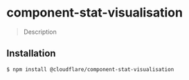 # component-stat-visualisation

> Description

## Installation

```sh
$ npm install @cloudflare/component-stat-visualisation
```
